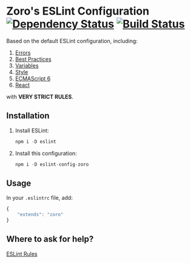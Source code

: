 # Zoro's ESLint Configuration [![Dependency Status](https://david-dm.org/nonoroazoro/eslint-config-zoro.svg?style=flat-square)](https://david-dm.org/nonoroazoro/eslint-config-zoro) [![Build Status](https://travis-ci.org/nonoroazoro/eslint-config-zoro.svg?branch=master)](https://travis-ci.org/nonoroazoro/eslint-config-zoro)

Based on the default ESLint configuration, including:

1.  [Errors](http://eslint.org/docs/rules/#possible-errors)
2.  [Best Practices](http://eslint.org/docs/rules/#best-practices)
3.  [Variables](http://eslint.org/docs/rules/#variables)
4.  [Style](http://eslint.org/docs/rules/#stylistic-issues)
5.  [ECMAScript 6](http://eslint.org/docs/rules/#ecmascript-6)
6.  [React](https://github.com/yannickcr/eslint-plugin-react)

with **VERY STRICT RULES**.

## Installation

1.  Install ESLint:

    ```javascript
    npm i -D eslint
    ```

2.  Install this configuration:

    ```javascript
    npm i -D eslint-config-zoro
    ```

## Usage

In your `.eslintrc` file, add:

```javascript
{
    "extends": "zoro"
}
```

## Where to ask for help?

[ESLint Rules](http://eslint.org/docs/rules/)
